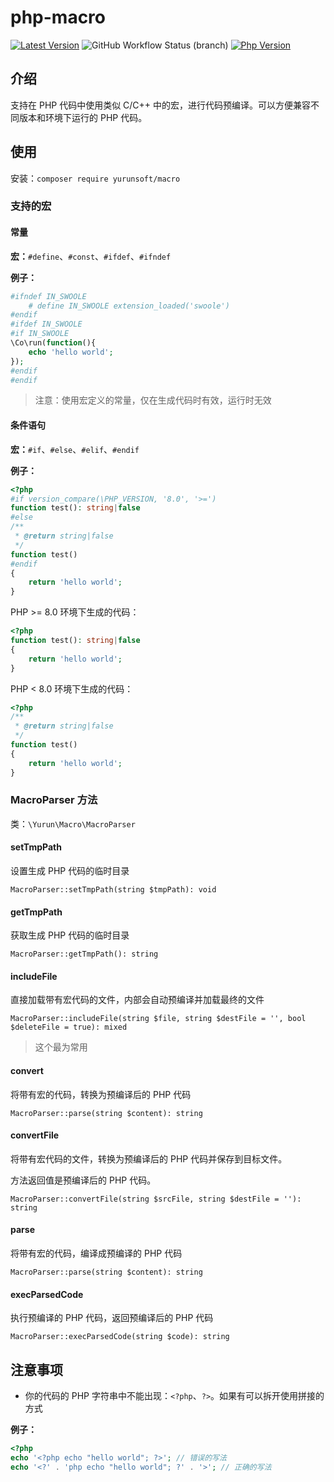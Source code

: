 # php-macro

[![Latest Version](https://img.shields.io/packagist/v/yurunsoft/macro.svg)](https://packagist.org/packages/yurunsoft/macro)
![GitHub Workflow Status (branch)](https://img.shields.io/github/workflow/status/yurunsoft/php-macro/ci/master)
[![Php Version](https://img.shields.io/badge/php-%3E=7.1-brightgreen.svg)](https://secure.php.net/)

## 介绍

支持在 PHP 代码中使用类似 C/C++ 中的宏，进行代码预编译。可以方便兼容不同版本和环境下运行的 PHP 代码。

## 使用

安装：`composer require yurunsoft/macro`

### 支持的宏

#### 常量

**宏：**`#define`、`#const`、`#ifdef`、`#ifndef`

**例子：**

```php
#ifndef IN_SWOOLE
    # define IN_SWOOLE extension_loaded('swoole')
#endif
#ifdef IN_SWOOLE
#if IN_SWOOLE
\Co\run(function(){
    echo 'hello world';
});
#endif
#endif
```

> 注意：使用宏定义的常量，仅在生成代码时有效，运行时无效

#### 条件语句

**宏：**`#if`、`#else`、`#elif`、`#endif`

**例子：**

```php
<?php
#if version_compare(\PHP_VERSION, '8.0', '>=')
function test(): string|false
#else
/**
 * @return string|false
 */
function test()
#endif
{
    return 'hello world';
}
```

PHP >= 8.0 环境下生成的代码：

```php
<?php
function test(): string|false
{
    return 'hello world';
}
```

PHP < 8.0 环境下生成的代码：

```php
<?php
/**
 * @return string|false
 */
function test()
{
    return 'hello world';
}
```

### MacroParser 方法

类：`\Yurun\Macro\MacroParser`

#### setTmpPath

设置生成 PHP 代码的临时目录

`MacroParser::setTmpPath(string $tmpPath): void`

#### getTmpPath

获取生成 PHP 代码的临时目录

`MacroParser::getTmpPath(): string`

#### includeFile

直接加载带有宏代码的文件，内部会自动预编译并加载最终的文件

`MacroParser::includeFile(string $file, string $destFile = '', bool $deleteFile = true): mixed`

> 这个最为常用

#### convert

将带有宏的代码，转换为预编译后的 PHP 代码

`MacroParser::parse(string $content): string`

#### convertFile

将带有宏代码的文件，转换为预编译后的 PHP 代码并保存到目标文件。

方法返回值是预编译后的 PHP 代码。

`MacroParser::convertFile(string $srcFile, string $destFile = ''): string`

#### parse

将带有宏的代码，编译成预编译的 PHP 代码

`MacroParser::parse(string $content): string`

#### execParsedCode

执行预编译的 PHP 代码，返回预编译后的 PHP 代码

`MacroParser::execParsedCode(string $code): string`

## 注意事项

* 你的代码的 PHP 字符串中不能出现：`<?php`、`?>`。如果有可以拆开使用拼接的方式

**例子：**

```php
<?php
echo '<?php echo "hello world"; ?>'; // 错误的写法
echo '<?' . 'php echo "hello world"; ?' . '>'; // 正确的写法
```
